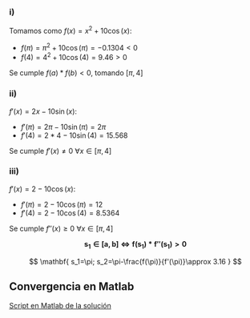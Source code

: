 ### i)

Tomamos como $f(x)=x^2+10\cos(x)$:
- $f(\pi)=\pi^2+10\cos(\pi)=-0.1304<0$
- $f(4)=4^2+10\cos(4)=9.46>0$

Se cumple $f(a)*f(b) < 0$, tomando $[\pi,4]$
### ii)
$f'(x)=2x-10\sin(x)$:
- $f'(\pi)=2\pi-10\sin(\pi)=2\pi$
- $f'(4)=2*4-10\sin(4) = 15.568$

Se cumple $f'(x) \neq 0\ \forall x \in [\pi,4]$
### iii)
$f'(x)=2-10\cos(x)$:
- $f'(\pi)=2-10\cos(\pi)=12$
- $f'(4)=2-10\cos(4)=8.5364$

Se cumple $f''(x) \geq 0\ \forall x \in [\pi,4]$


$$
\mathbf{
    s_1 \in [a,b]\ \Leftrightarrow\ f(s_1)*f''(s_1)>0
}
$$

$$
\mathbf{
    s_1=\pi; s_2=\pi-\frac{f(\pi)}{f'(\pi)}\approx 3.16
}
$$

## Convergencia en Matlab

[Script en Matlab de la solución](/newtonraphson/newtonraphson.m)
